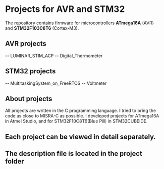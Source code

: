 # Projects for AVR and STM32

The repository contains firmware for microcontrollers **ATmega16A** (AVR) and **STM32F103C8T6** (Cortex-M3).

## AVR projects

-- LUMINAR_STIM_ACP
-- Digital_Thermometer

## STM32 projects

-- MultitaskingSystem_on_FreeRTOS
-- Voltmeter

## About projects
All projects are written in the C programming language. I tried to bring the code as close to MISRA-C as possible.
I developed projects for ATmega16A in Atmel Studio, and for STM32F10C8T6(Blue Pill) in STM32CUBEIDE.

## Each project can be viewed in detail separately. 
## The description file is located in the project folder
